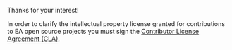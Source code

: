 Thanks for your interest!

In order to clarify the intellectual property license granted for contributions to EA open source projects you must sign the [Contributor License Agreement (CLA)](https://ea.tap.thinksmart.com/prod/Portal/ShowWorkFlow/AnonymousEmbed/26adfdf8-b74e-4212-bb4a-3e756b722c32).